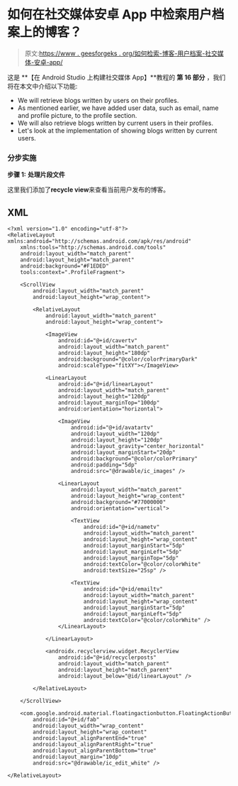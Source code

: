 # 如何在社交媒体安卓 App 中检索用户档案上的博客？

> 原文:[https://www . geesforgeks . org/如何检索-博客-用户档案-社交媒体-安卓-app/](https://www.geeksforgeeks.org/how-to-retrieve-blogs-on-user-profile-in-social-media-android-app/)

这是 **【在 Android Studio 上构建社交媒体 App】**教程的 **第 16 部分** ，我们将在本文中介绍以下功能:

*   We will retrieve blogs written by users on their profiles.
*   As mentioned earlier, we have added user data, such as email, name and profile picture, to the profile section.
*   We will also retrieve blogs written by current users in their profiles.
*   Let's look at the implementation of showing blogs written by current users.

### **分步实施**

**步骤 1:** **处理片段文件**

这里我们添加了**recycle view**来查看当前用户发布的博客。

## XML

```
<?xml version="1.0" encoding="utf-8"?>
<RelativeLayout xmlns:android="http://schemas.android.com/apk/res/android"
    xmlns:tools="http://schemas.android.com/tools"
    android:layout_width="match_parent"
    android:layout_height="match_parent"
    android:background="#F1EDED"
    tools:context=".ProfileFragment">

    <ScrollView
        android:layout_width="match_parent"
        android:layout_height="wrap_content">

        <RelativeLayout
            android:layout_width="match_parent"
            android:layout_height="wrap_content">

            <ImageView
                android:id="@+id/cavertv"
                android:layout_width="match_parent"
                android:layout_height="180dp"
                android:background="@color/colorPrimaryDark"
                android:scaleType="fitXY"></ImageView>

            <LinearLayout
                android:id="@+id/linearLayout"
                android:layout_width="match_parent"
                android:layout_height="120dp"
                android:layout_marginTop="100dp"
                android:orientation="horizontal">

                <ImageView
                    android:id="@+id/avatartv"
                    android:layout_width="120dp"
                    android:layout_height="120dp"
                    android:layout_gravity="center_horizontal"
                    android:layout_marginStart="20dp"
                    android:background="@color/colorPrimary"
                    android:padding="5dp"
                    android:src="@drawable/ic_images" />

                <LinearLayout
                    android:layout_width="match_parent"
                    android:layout_height="wrap_content"
                    android:background="#77000000"
                    android:orientation="vertical">

                    <TextView
                        android:id="@+id/nametv"
                        android:layout_width="match_parent"
                        android:layout_height="wrap_content"
                        android:layout_marginStart="5dp"
                        android:layout_marginLeft="5dp"
                        android:layout_marginTop="5dp"
                        android:textColor="@color/colorWhite"
                        android:textSize="25sp" />

                    <TextView
                        android:id="@+id/emailtv"
                        android:layout_width="match_parent"
                        android:layout_height="wrap_content"
                        android:layout_marginStart="5dp"
                        android:layout_marginLeft="5dp"
                        android:textColor="@color/colorWhite" />
                </LinearLayout>

            </LinearLayout>

            <androidx.recyclerview.widget.RecyclerView
                android:id="@+id/recyclerposts"
                android:layout_width="match_parent"
                android:layout_height="match_parent"
                android:layout_below="@id/linearLayout" />

        </RelativeLayout>

    </ScrollView>

    <com.google.android.material.floatingactionbutton.FloatingActionButton
        android:id="@+id/fab"
        android:layout_width="wrap_content"
        android:layout_height="wrap_content"
        android:layout_alignParentEnd="true"
        android:layout_alignParentRight="true"
        android:layout_alignParentBottom="true"
        android:layout_margin="10dp"
        android:src="@drawable/ic_edit_white" />

</RelativeLayout>
```